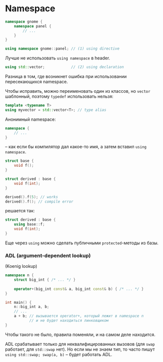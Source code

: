# Namespace

```cpp
namespace gnome {
    namespace panel {
        // ...
    }
}
```

```cpp
using namespace gnome::panel; // (1) using directive
```

Лучше не использовать `using namespace` в header.

```cpp
using std::vector;            // (2) using declaration
```

Разница в том, где возникнет ошибка при использовании пересекающихся namespace.

Чтобы исправить, можно переименовать один из классов, но `vector` шаблонный, поэтому `typedef` использовать нельзя:
```cpp
template <typename T>
using myvector = std::vector<T>; // type alias
```

Анонимный namespace:
```cpp
namespace {
    // ...
}
```
– как если бы компилятор дал какое-то имя, а затем вставил `using namespace`.

```cpp
struct base {
    void f();
}

struct derived : base {
    void f(int);
}

derived().f(5); // works
derived().f(); // compile error
```
решается так:
```cpp
struct derived : base {
    using base::f;
    void f(int);
}
```

Еще через `using` можно сделать публичными `protected`-методы из базы.

### ADL (argument-dependent lookup)
(Koenig lookup)

```cpp
namespace n {
    struct big_int { /* ... */ }
    
    operator+(big_int const& a, big_int const& b) { /* ... */ }
}

int main() {
    n::big_int a, b;
    // ...
    a + b; // вызывается operator+, который лежит в namespace n
           // и не будет находиться линковщиком
}
```
Чтобы такого не было, правила поменяли, и на самом деле находится.

ADL срабатывает только для неквалифицированных вызовов (для `swap` работает, для `std::swap` нет).
Но если мы не знаем тип, то часто пишут `using std::swap; swap(a, b)` – будет работать ADL.
